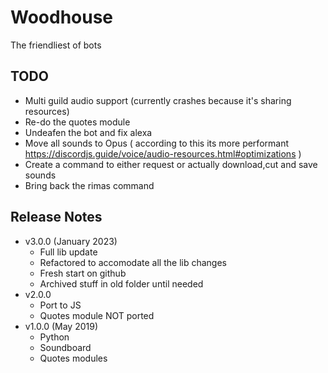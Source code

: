 # Woodhouse
The friendliest of bots

## TODO
 - Multi guild audio support (currently crashes because it's sharing resources)
 - Re-do the quotes module
 - Undeafen the bot and fix alexa
 - Move all sounds to Opus ( according to this its more performant https://discordjs.guide/voice/audio-resources.html#optimizations )
 - Create a command to either request or actually download,cut and save sounds
 - Bring back the rimas command

## Release Notes

- v3.0.0 (January 2023)
    - Full lib update
    - Refactored to accomodate all the lib changes
    - Fresh start on github
    - Archived stuff in old folder until needed
- v2.0.0
    - Port to JS
    - Quotes module NOT ported
- v1.0.0 (May 2019)
    - Python
    - Soundboard
    - Quotes modules